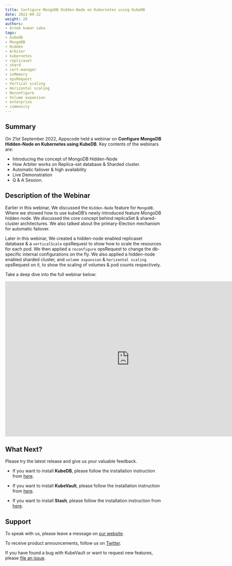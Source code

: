```yaml
---
title: Configure MongoDB Hidden-Node on Kubernetes using KubeDB
date: 2022-09-22
weight: 20
authors:
- Arnob kumar saha
tags:
- kubedb
- MongoDB
- Hidden
- Arbiter
- kubernetes
- replicaset
- shard
- cert-manager
- inMemory
- opsRequest
- Vertical scaling
- Horizontal scaling
- Reconfigure
- Volume expansion
- enterprise
- community
---
```


## Summary

On 21st September 2022, Appscode held a webinar on **Configure MongoDB Hidden-Node on Kubernetes using KubeDB**. Key contents of the webinars are:
- Introducing the concept of MongoDB Hidden-Node
- How Arbiter works on Replica-set database & Sharded cluster.
- Automatic failover & high availability
- Live Demonstration
- Q & A Session.



## Description of the Webinar

Earlier in this webinar, We discussed the `Hidden-Node` feature for `MongoDB`. Where we showed how to use kubeDB’s newly introduced feature MongoDB hidden node.
We discussed the core concept behind replicaSet & shared-cluster architectures. We also talked about the primary-Election mechanism for automatic failover.


Later in this webinar, We created a hidden-node enabled replicaset database & a `verticalScale` opsRequest to show how to scale the resources for each pod.
We then applied a `reconfigure` opsRequest to change the db-specific internal configurations on the fly.
We also applied a hidden-node enabled sharded cluster, and `volume expansion` & `horizontal scaling` opsRequest on it, to show the scaling of volumes & pod counts respectively.



Take a deep dive into the full webinar below:

<iframe width="800" height="500" src="https://www.youtube.com/embed/4sVig7wJzug" title="YouTube video player" frameborder="0" allow="accelerometer; autoplay; clipboard-write; encrypted-media; gyroscope; picture-in-picture" allowfullscreen></iframe>


## What Next?

Please try the latest release and give us your valuable feedback.

* If you want to install **KubeDB**, please follow the installation instruction from [here](https://kubedb.com/docs/v2022.08.08/welcome/).

* If you want to install **KubeVault**, please follow the installation instruction from [here](https://kubevault.com/docs/v2022.09.09/welcome/).

* If you want to install **Stash**, please follow the installation instruction from [here](https://stash.run/docs/v2022.07.09/welcome/).



## Support

To speak with us, please leave a message on [our website](https://appscode.com/contact/).

To receive product announcements, follow us on [Twitter](https://twitter.com/KubeVault).

If you have found a bug with KubeVault or want to request new features, please [file an issue](https://github.com/kubevault/project/issues/new).
